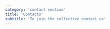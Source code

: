 ```yaml
---
category: 'contact section'
title: 'Contacts'
subtitle: 'To join the collective contact us'
---
```

